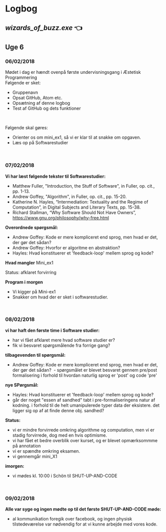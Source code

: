 # Logbog
## *wizards_of_buzz.exe* :point_left:  

## Uge 6

### 06/02/2018
Mødet i dag er hændt ovenpå første undervisningsgang i Æstetisk Programmering </br>
Følgende er sket: </br>
* Gruppenavn
* Opsat GitHub, Atom etc.
* Opsætning af denne logbog
* Test af GitHub og dets funktioner
</br>

Følgende skal gøres: </br>
* Orienter os om mini_ex1, så vi er klar til at snakke om opgaven.
* Læs op på Softwarestudier
</br>

### 07/02/2018

**Vi har læst følgende tekster til Softwarestudier:**
- Matthew Fuller, "Introduction, the Stuff of Software", in Fuller, op. cit., pp. 1-13.
- Andrew Goffey, "Algorithm", in Fuller, op. cit., pp. 15-20.
- Katherine N. Hayles, “Intermediation: Textuality and the Regime of Computation”, in Digital Subjects and Literary Texts, pp. 15-38.
- Richard Stallman, “Why Software Should Not Have Owners”, https://www.gnu.org/philosophy/why-free.html

**Overordnede spørgsmål:**
- Andrew Goffey: Kode er mere kompliceret end sprog, men hvad er det, der gør det sådan?
- Andrew Goffey: Hvorfor er algoritme en abstraktion? 
- Hayles: Hvad konstituerer et 'feedback-loop' mellem sprog og kode? 

**Hvad mangler**
Mini_ex1

Status: afklaret forvirring 

**Program i morgen**
- Vi kigger på Mini-ex1 
- Snakker om hvad der er sket i softwarestudier. 
</br>

### 08/02/2018

**vi har haft den første time i Software studier:**
- har vi fået afklaret mere hvad software studier er?
- fik vi besvaret spørgsmålende fra forrige gang?

**tilbagevenden til spørgsmål:**
- Andrew Goffey: Kode er mere kompliceret end sprog, men hvad er det, der gør det sådan?
  - spørgsmålet er blevet besvaret gennem pre/post formalisering i forhold til hvordan naturlig sprog er 'post' og code 'pre'
  
**nye SPørgsmål:**
- Hayles: Hvad konstituerer et 'feedback-loop' mellem sprog og kode?
- går der noget "essen af sandhed" tabt i pre-formaliseringens natur af kodning. i forhold til de helt umanipulerede typer data der eksistere. det ligger sig op af at finde denne obj. sandhed?


**Status:**
- vi er mindre forvirrede omkring algorithme og computation, men vi er stadig forvirrede, dog med en hvis optimisme.
- vi har fået et bedre overblik over kurset, og er blevet opmærksommme på annotation
- vi er spændte omkring eksamen.
- vi gennemgår mini_X1

**imorgen:**
- vi mødes kl. 10:00 i Schön til SHUT-UP-AND-CODE
</br>

### 09/02/2018

**Alle var syge og ingen mødte op til det første SHUT-UP-AND-CODE møde:**
- al kommunikation foregik over facebook, og ingen physisk tilstedeværelse var nødvendig for at vi kunne arbejde med vores kode.  
</br>
